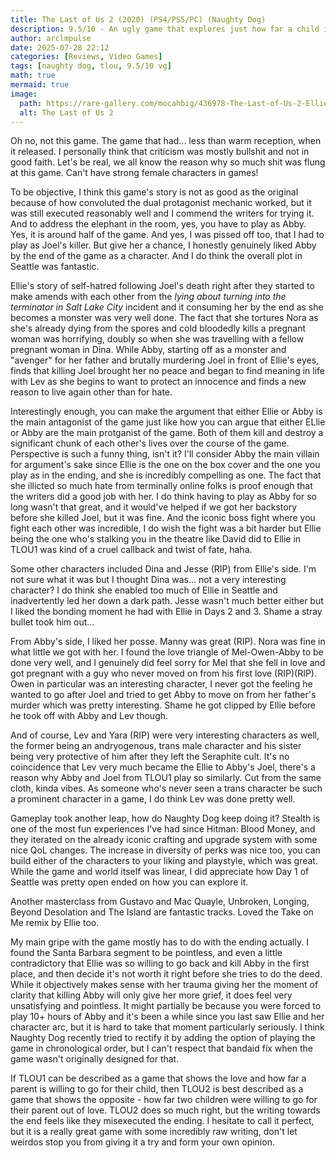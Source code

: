 ```yaml
---
title: The Last of Us 2 (2020) (PS4/PS5/PC) (Naughty Dog)
description: 9.5/10 - An ugly game that explores just how far a child is willing to go for their parent.
author: arclmpulse
date: 2025-07-28 22:12
categories: [Reviews, Video Games]
tags: [naughty dog, tlou, 9.5/10 vg]
math: true
mermaid: true
image:
  path: https://rare-gallery.com/mocahbig/436978-The-Last-of-Us-2-Ellie-video-games-video-game-characters.jpg
  alt: The Last of Us 2
---
```


Oh no, not this game. The game that had... less than warm reception, when it released. I personally think that criticism was mostly bullshit and not in good faith. Let's be real, we all know the reason why so much shit was flung at this game. Can't have strong female characters in games!

To be objective, I think this game's story is not as good as the original because of how convoluted the dual protagonist mechanic worked, but it was still executed reasonably well and I commend the writers for trying it. And to address the elephant in the room, yes, you have to play as Abby. Yes, it is around half of the game. And yes, I was pissed off too, that I had to play as Joel's killer. But give her a chance, I honestly genuinely liked Abby by the end of the game as a character. And I do think the overall plot in Seattle was fantastic.

Ellie's story of self-hatred following Joel's death right after they started to make amends with each other from the _lying about turning into the terminator in Salt Lake City_ incident and it consuming her by the end as she becomes a monster was very well done. The fact that she tortures Nora as she's already dying from the spores and cold bloodedly kills a pregnant woman was horrifying, doubly so when she was travelling with a fellow pregnant woman in Dina. While Abby, starting off as a monster and "avenger" for her father and brutally murdering Joel in front of Ellie's eyes, finds that killing Joel brought her no peace and began to find meaning in life with Lev as she begins to want to protect an innocence and finds a new reason to live again other than for hate.

Interestingly enough, you can make the argument that either Ellie or Abby is the main antagonist of the game just like how you can argue that either ELlie or Abby are the main protganist of the game. Both of them kill and destroy a significant chunk of each other's lives over the course of the game. Perspective is such a funny thing, isn't it? I'll consider Abby the main villain for argument's sake since Ellie is the one on the box cover and the one you play as in the ending, and she is incredibly compelling as one. The fact that she illicted so much hate from terminally online folks is proof enough that the writers did a good job with her. I do think having to play as Abby for so long wasn't that great, and it would've helped if we got her backstory before she killed Joel, but it was fine. And the iconic boss fight where you fight each other was incredible, I do wish the fight was a bit harder but Ellie being the one who's stalking you in the theatre like David did to Ellie in TLOU1 was kind of a cruel callback and twist of fate, haha.

Some other characters included Dina and Jesse (RIP) from Ellie's side. I'm not sure what it was but I thought Dina was... not a very interesting character? I do think she enabled too much of Ellie in Seattle and inadvertently led her down a dark path. Jesse wasn't much better either but I liked the bonding moment he had with Ellie in Days 2 and 3. Shame a stray bullet took him out...

From Abby's side, I liked her posse. Manny was great (RIP). Nora was fine in what little we got with her. I found the love triangle of Mel-Owen-Abby to be done very well, and I genuinely did feel sorry for Mel that she fell in love and got pregnant with a guy who never moved on from his first love (RIP)(RIP). Owen in particular was an interesting character, I never got the feeling he wanted to go after Joel and tried to get Abby to move on from her father's murder which was pretty interesting. Shame he got clipped by Ellie before he took off with Abby and Lev though.

And of course, Lev and Yara (RIP) were very interesting characters as well, the former being an andryogenous, trans male character and his sister being very protective of him after they left the Seraphite cult. It's no coincidence that Lev very much became the Ellie to Abby's Joel, there's a reason why Abby and Joel from TLOU1 play so similarly. Cut from the same cloth, kinda vibes. As someone who's never seen a trans character be such a prominent character in a game, I do think Lev was done pretty well.

Gameplay took another leap, how do Naughty Dog keep doing it? Stealth is one of the most fun experiences I've had since Hitman: Blood Money, and they iterated on the already iconic crafting and upgrade system with some nice QoL changes. The increase in diversity of perks was nice too, you can build either of the characters to your liking and playstyle, which was great. While the game and world itself was linear, I did appreciate how Day 1 of Seattle was pretty open ended on how you can explore it.

Another masterclass from Gustavo and Mac Quayle, Unbroken, Longing, Beyond Desolation and The Island are fantastic tracks. Loved the Take on Me remix by Ellie too.

My main gripe with the game mostly has to do with the ending actually. I found the Santa Barbara segment to be pointless, and even a little contradictory that Ellie was so willing to go back and kill Abby in the first place, and then decide it's not worth it right before she tries to do the deed. While it objectively makes sense with her trauma giving her the moment of clarity that killing Abby will only give her more grief, it does feel very unsatisfying and pointless. It might partially be because you were forced to play 10+ hours of Abby and it's been a while since you last saw Ellie and her character arc, but it is hard to take that moment particularly seriously. I think Naughty Dog recently tried to rectify it by adding the option of playing the game in chronological order, but I can't respect that bandaid fix when the game wasn't originally designed for that.

If TLOU1 can be described as a game that shows the love and how far a parent is willing to go for their child, then TLOU2 is best described as a game that shows the opposite - how far two children were willing to go for their parent out of love. TLOU2 does so much right, but the writing towards the end feels like they misexecuted the ending. I hesitate to call it perfect, but it is a really great game with some incredibly raw writing, don't let weirdos stop you from giving it a try and form your own opinion.
